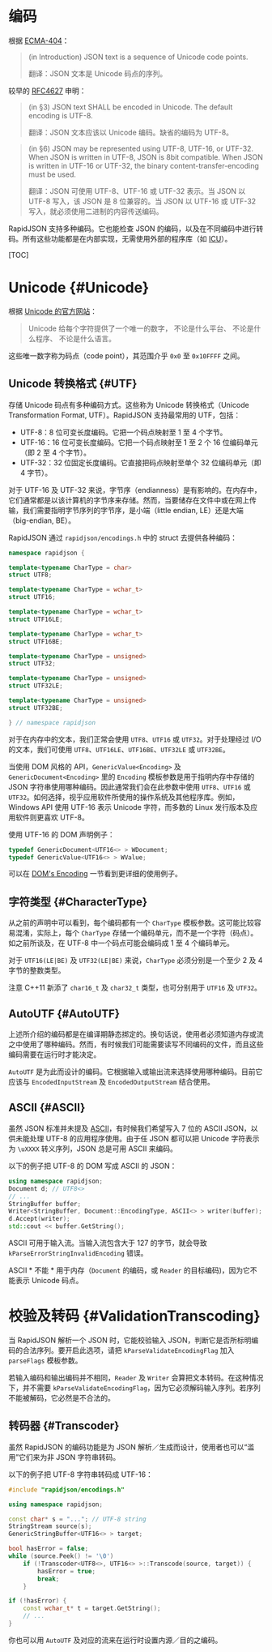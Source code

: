 # 编码

根据 [ECMA-404](http://www.ecma-international.org/publications/files/ECMA-ST/ECMA-404.pdf)：

> (in Introduction) JSON text is a sequence of Unicode code points.
> 
> 翻译：JSON 文本是 Unicode 码点的序列。

较早的 [RFC4627](http://www.ietf.org/rfc/rfc4627.txt) 申明：

> (in §3) JSON text SHALL be encoded in Unicode.  The default encoding is UTF-8.
> 
> 翻译：JSON 文本应该以 Unicode 编码。缺省的编码为 UTF-8。

> (in §6) JSON may be represented using UTF-8, UTF-16, or UTF-32. When JSON is written in UTF-8, JSON is 8bit compatible.  When JSON is written in UTF-16 or UTF-32, the binary content-transfer-encoding must be used.
> 
> 翻译：JSON 可使用 UTF-8、UTF-16 或 UTF-32 表示。当 JSON 以 UTF-8 写入，该 JSON 是 8 位兼容的。当 JSON 以 UTF-16 或 UTF-32 写入，就必须使用二进制的内容传送编码。

RapidJSON 支持多种编码。它也能检查 JSON 的编码，以及在不同编码中进行转码。所有这些功能都是在内部实现，无需使用外部的程序库（如 [ICU](http://site.icu-project.org/)）。

[TOC]

# Unicode {#Unicode}
根据 [Unicode 的官方网站](http://www.unicode.org/standard/translations/t-chinese.html)：
>Unicode 给每个字符提供了一个唯一的数字，
不论是什么平台、
不论是什么程序、
不论是什么语言。

这些唯一数字称为码点（code point），其范围介乎 `0x0` 至 `0x10FFFF` 之间。

## Unicode 转换格式 {#UTF}

存储 Unicode 码点有多种编码方式。这些称为 Unicode 转换格式（Unicode Transformation Format, UTF）。RapidJSON 支持最常用的 UTF，包括：

* UTF-8：8 位可变长度编码。它把一个码点映射至 1 至 4 个字节。
* UTF-16：16 位可变长度编码。它把一个码点映射至 1 至 2 个 16 位编码单元（即 2 至 4 个字节）。
* UTF-32：32 位固定长度编码。它直接把码点映射至单个 32 位编码单元（即 4 字节）。

对于 UTF-16 及 UTF-32 来说，字节序（endianness）是有影响的。在内存中，它们通常都是以该计算机的字节序来存储。然而，当要储存在文件中或在网上传输，我们需要指明字节序列的字节序，是小端（little endian, LE）还是大端（big-endian, BE）。 

RapidJSON 通过 `rapidjson/encodings.h` 中的 struct 去提供各种编码：

~~~~~~~~~~cpp
namespace rapidjson {

template<typename CharType = char>
struct UTF8;

template<typename CharType = wchar_t>
struct UTF16;

template<typename CharType = wchar_t>
struct UTF16LE;

template<typename CharType = wchar_t>
struct UTF16BE;

template<typename CharType = unsigned>
struct UTF32;

template<typename CharType = unsigned>
struct UTF32LE;

template<typename CharType = unsigned>
struct UTF32BE;

} // namespace rapidjson
~~~~~~~~~~

对于在内存中的文本，我们正常会使用 `UTF8`、`UTF16` 或 `UTF32`。对于处理经过 I/O 的文本，我们可使用 `UTF8`、`UTF16LE`、`UTF16BE`、`UTF32LE` 或 `UTF32BE`。

当使用 DOM 风格的 API，`GenericValue<Encoding>` 及 `GenericDocument<Encoding>` 里的 `Encoding` 模板参数是用于指明内存中存储的 JSON 字符串使用哪种编码。因此通常我们会在此参数中使用 `UTF8`、`UTF16` 或 `UTF32`。如何选择，视乎应用软件所使用的操作系统及其他程序库。例如，Windows API 使用 UTF-16 表示 Unicode 字符，而多数的 Linux 发行版本及应用软件则更喜欢 UTF-8。

使用 UTF-16 的 DOM 声明例子：

~~~~~~~~~~cpp
typedef GenericDocument<UTF16<> > WDocument;
typedef GenericValue<UTF16<> > WValue;
~~~~~~~~~~

可以在 [DOM's Encoding](stream.zh-cn.md) 一节看到更详细的使用例子。

## 字符类型 {#CharacterType}

从之前的声明中可以看到，每个编码都有一个 `CharType` 模板参数。这可能比较容易混淆，实际上，每个 `CharType` 存储一个编码单元，而不是一个字符（码点）。如之前所谈及，在 UTF-8 中一个码点可能会编码成 1 至 4 个编码单元。

对于 `UTF16(LE|BE)` 及 `UTF32(LE|BE)` 来说，`CharType` 必须分别是一个至少 2 及 4 字节的整数类型。

注意 C++11 新添了 `char16_t` 及 `char32_t` 类型，也可分别用于 `UTF16` 及 `UTF32`。

## AutoUTF {#AutoUTF}

上述所介绍的编码都是在编译期静态挷定的。换句话说，使用者必须知道内存或流之中使用了哪种编码。然而，有时候我们可能需要读写不同编码的文件，而且这些编码需要在运行时才能决定。

`AutoUTF` 是为此而设计的编码。它根据输入或输出流来选择使用哪种编码。目前它应该与 `EncodedInputStream` 及 `EncodedOutputStream` 结合使用。

## ASCII {#ASCII}

虽然 JSON 标准并未提及 [ASCII](http://en.wikipedia.org/wiki/ASCII)，有时候我们希望写入 7 位的 ASCII JSON，以供未能处理 UTF-8 的应用程序使用。由于任 JSON 都可以把 Unicode 字符表示为 `\uXXXX` 转义序列，JSON 总是可用 ASCII 来编码。

以下的例子把 UTF-8 的 DOM 写成 ASCII 的 JSON：

~~~~~~~~~~cpp
using namespace rapidjson;
Document d; // UTF8<>
// ...
StringBuffer buffer;
Writer<StringBuffer, Document::EncodingType, ASCII<> > writer(buffer);
d.Accept(writer);
std::cout << buffer.GetString();
~~~~~~~~~~

ASCII 可用于输入流。当输入流包含大于 127 的字节，就会导致 `kParseErrorStringInvalidEncoding` 错误。

ASCII * 不能 * 用于内存（`Document` 的编码，或 `Reader` 的目标编码)，因为它不能表示 Unicode 码点。

# 校验及转码 {#ValidationTranscoding}

当 RapidJSON 解析一个 JSON 时，它能校验输入 JSON，判断它是否所标明编码的合法序列。要开启此选项，请把 `kParseValidateEncodingFlag` 加入 `parseFlags` 模板参数。

若输入编码和输出编码并不相同，`Reader` 及 `Writer` 会算把文本转码。在这种情况下，并不需要 `kParseValidateEncodingFlag`，因为它必须解码输入序列。若序列不能被解码，它必然是不合法的。

## 转码器 {#Transcoder}

虽然 RapidJSON 的编码功能是为 JSON 解析／生成而设计，使用者也可以“滥用”它们来为非 JSON 字符串转码。

以下的例子把 UTF-8 字符串转码成 UTF-16：

~~~~~~~~~~cpp
#include "rapidjson/encodings.h"

using namespace rapidjson;

const char* s = "..."; // UTF-8 string
StringStream source(s);
GenericStringBuffer<UTF16<> > target;

bool hasError = false;
while (source.Peek() != '\0')
    if (!Transcoder<UTF8<>, UTF16<> >::Transcode(source, target)) {
        hasError = true;
        break;
    }

if (!hasError) {
    const wchar_t* t = target.GetString();
    // ...
}
~~~~~~~~~~

你也可以用 `AutoUTF` 及对应的流来在运行时设置内源／目的之编码。

